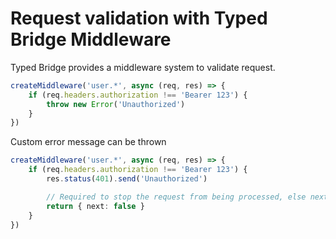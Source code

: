 # Request validation with Typed Bridge Middleware

Typed Bridge provides a middleware system to validate request.

```ts
createMiddleware('user.*', async (req, res) => {
    if (req.headers.authorization !== 'Bearer 123') {
        throw new Error('Unauthorized')
    }
})
```

Custom error message can be thrown

```ts
createMiddleware('user.*', async (req, res) => {
    if (req.headers.authorization !== 'Bearer 123') {
        res.status(401).send('Unauthorized')

        // Required to stop the request from being processed, else next middleware or bridge handler will be called
        return { next: false }
    }
})
```
